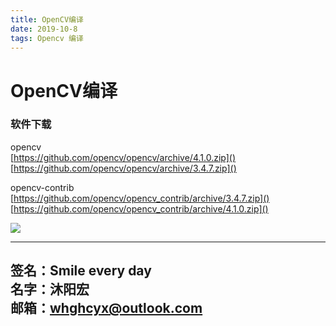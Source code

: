 ```yaml
---
title: OpenCV编译  
date: 2019-10-8 
tags: Opencv 编译
---
```

# OpenCV编译  #  

### 软件下载
opencv  
[https://github.com/opencv/opencv/archive/4.1.0.zip]()  
[https://github.com/opencv/opencv/archive/3.4.7.zip]()  

opencv-contrib  
[https://github.com/opencv/opencv_contrib/archive/3.4.7.zip]()  
[https://github.com/opencv/opencv_contrib/archive/4.1.0.zip]()  



![](assets/编译-platform.png)




---
**签名：Smile every day**    
**名字：沐阳宏**   
**邮箱：whghcyx@outlook.com**  
---
